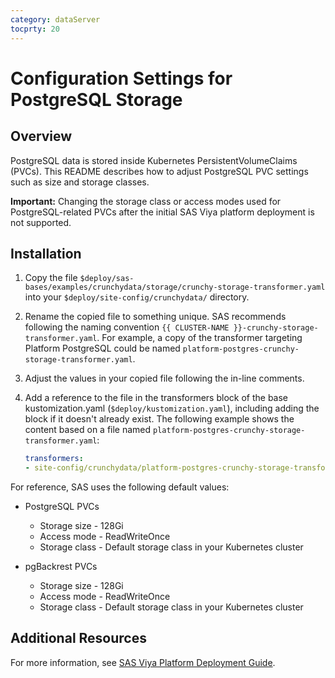 ```yaml
---
category: dataServer
tocprty: 20
---
```


# Configuration Settings for PostgreSQL Storage

## Overview

PostgreSQL data is stored inside Kubernetes PersistentVolumeClaims (PVCs). This README describes how to adjust PostgreSQL PVC settings such as size and storage classes.

**Important:** Changing the storage class or access modes used for PostgreSQL-related PVCs after the initial SAS Viya platform deployment is not supported.

## Installation

1. Copy the file `$deploy/sas-bases/examples/crunchydata/storage/crunchy-storage-transformer.yaml` into your `$deploy/site-config/crunchydata/` directory.

2. Rename the copied file to something unique. SAS recommends following the naming convention `{{ CLUSTER-NAME }}-crunchy-storage-transformer.yaml`. For example, a copy of the transformer targeting Platform PostgreSQL could be named `platform-postgres-crunchy-storage-transformer.yaml`.

3. Adjust the values in your copied file following the in-line comments.

4. Add a reference to the file in the transformers block of the base kustomization.yaml (`$deploy/kustomization.yaml`), including adding the block if it doesn't already exist. The following example shows the content based on a file named `platform-postgres-crunchy-storage-transformer.yaml`:

   ```yaml
   transformers:
   - site-config/crunchydata/platform-postgres-crunchy-storage-transformer.yaml
   ```

For reference, SAS uses the following default values:

* PostgreSQL PVCs

  * Storage size - 128Gi
  * Access mode - ReadWriteOnce
  * Storage class - Default storage class in your Kubernetes cluster

* pgBackrest PVCs

  * Storage size - 128Gi
  * Access mode - ReadWriteOnce
  * Storage class - Default storage class in your Kubernetes cluster

## Additional Resources

For more information, see
[SAS Viya Platform Deployment Guide](http://documentation.sas.com/?cdcId=itopscdc&cdcVersion=default&docsetId=dplyml0phy0dkr&docsetTarget=titlepage.htm).